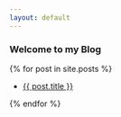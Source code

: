 ```yaml
---
layout: default
---
```


<h3>Welcome to my Blog</h3>

<div>
  {% for post in site.posts %}
    <ul>
      <li><a href="{{ site.baseurl }}{{ post.url }}">{{ post.title }}</a></li>
    </ul>
  {% endfor %}
</div>